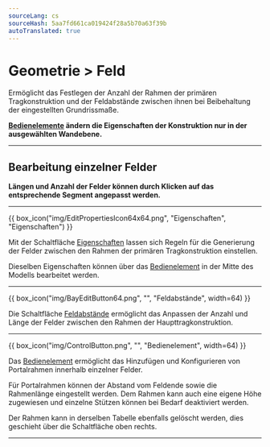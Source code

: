 ```yaml
---
sourceLang: cs
sourceHash: 5aa7fd661ca019424f28a5b70a63f39b
autoTranslated: true
---
```


<h1>Geometrie &gt; Feld</h1>

<p>Ermöglicht das Festlegen der Anzahl der Rahmen der primären Tragkonstruktion und der Feldabstände zwischen ihnen bei Beibehaltung der eingestellten Grundrissmaße.</p>

<p><b><u>Bedienelemente</u> ändern die Eigenschaften der Konstruktion nur in der ausgewählten Wandebene.</b></p>

<hr class="main"> <!-- Vodorovná čára jako oddělovač sekce -->

<h2>Bearbeitung einzelner Felder</h2>

<p><b>Längen und Anzahl der Felder können durch Klicken auf das entsprechende Segment angepasst werden.</b></p>

<hr class="main"> <!-- Vodorovná čára jako oddělovač sekce -->

{{ box_icon("img/EditPropertiesIcon64x64.png", "Eigenschaften", "Eigenschaften") }}

<p>Mit der Schaltfläche <u>Eigenschaften</u> lassen sich Regeln für die Generierung der Felder zwischen den Rahmen der primären Tragkonstruktion einstellen.</p>
<p>Dieselben Eigenschaften können über das <u>Bedienelement</u> in der Mitte des Modells bearbeitet werden.</p>

<hr class="main"> <!-- Vodorovná čára jako oddělovač sekce -->

{{ box_icon("img/BayEditButton64.png", "", "Feldabstände", width=64) }}

<p>Die Schaltfläche <u>Feldabstände</u> ermöglicht das Anpassen der Anzahl und Länge der Felder zwischen den Rahmen der Haupttragkonstruktion.</p>

<hr class="main"> <!-- Vodorovná čára jako oddělovač sekce -->

{{ box_icon("img/ControlButton.png", "", "Bedienelement", width=64) }}

<p>Das <u>Bedienelement</u> ermöglicht das Hinzufügen und Konfigurieren von Portalrahmen innerhalb einzelner Felder.</p>
<p>Für Portalrahmen können der Abstand vom Feldende sowie die Rahmenlänge eingestellt werden. Dem Rahmen kann auch eine eigene Höhe zugewiesen und einzelne Stützen können bei Bedarf deaktiviert werden.</p>
<p>Der Rahmen kann in derselben Tabelle ebenfalls gelöscht werden, dies geschieht über die Schaltfläche oben rechts.</p>

<hr class="main"> <!-- Vodorovná čára jako oddělovač sekce -->

<!-- product: HiStruct Building Configurator -->
